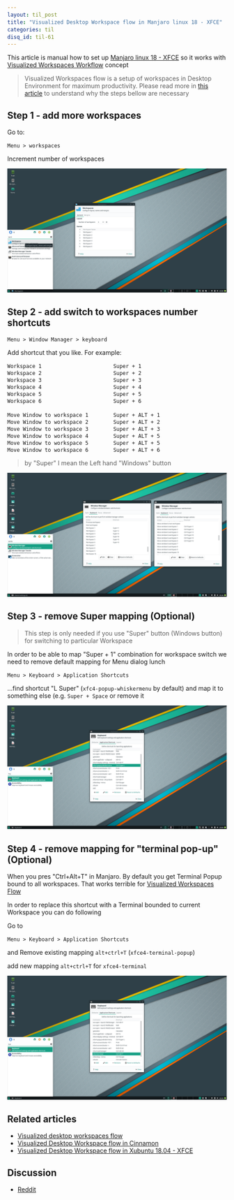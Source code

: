 ```yaml
---
layout: til_post
title: "Visualized Desktop Workspace flow in Manjaro linux 18 - XFCE"
categories: til
disq_id: til-61
---
```



This article is manual how to set up [Manjaro linux 18 - XFCE](https://manjaro.org/download/xfce/) so it works with   [Visualized Workspaces Workflow](https://blog.eq8.eu/article/visualized-desktop-workspaces-flow.html) concept

> Visualized Workspaces flow is a setup of workspaces in Desktop Environment for maximum productivity.  Please read more in [this article](https://blog.eq8.eu/article/visualized-desktop-workspaces-flow.html) to understand why the steps bellow are necessary

## Step 1 - add more workspaces

 Go to:

```
Menu > workspaces 
```

Increment number of workspaces

![](https://raw.githubusercontent.com/equivalent/equivalent.github.io/master/assets/2019/manjaro-step1-add-workspaces.png)

## Step 2  - add  switch to workspaces number shortcuts

```
Menu > Window Manager > keyboard
```

Add shortcut that you like. For example:

```
Workspace 1                       Super + 1
Workspace 2                       Super + 2
Workspace 3                       Super + 3
Workspace 4                       Super + 4
Workspace 5                       Super + 5
Workspace 6                       Super + 6

Move Window to workspace 1        Super + ALT + 1
Move Window to workspace 2        Super + ALT + 2
Move Window to workspace 3        Super + ALT + 3
Move Window to workspace 4        Super + ALT + 5
Move Window to workspace 5        Super + ALT + 5
Move Window to workspace 6        Super + ALT + 6
```

> by "Super" I mean the Left hand  "Windows" button

![](https://raw.githubusercontent.com/equivalent/equivalent.github.io/master/assets/2019/manjaro-step-2-add-window-shortcut--witch-workspace.png)

## Step 3 - remove Super mapping (Optional)

> This step is only needed  if you use "Super" button (Windows button) for switching to particular Workspace

In order to be able to map "Super + 1" combination for workspace switch  we need to remove default mapping for Menu dialog lunch


```
Menu > Keyboard > Application Shortcuts
```

...find shortcut "L Super" (`xfc4-popup-whiskermenu` by default) and map it to something else (e.g. `Super + Space` or remove it

![](https://raw.githubusercontent.com/equivalent/equivalent.github.io/master/assets/2019/manjaro-step3-remove-super-shortcut.png)


## Step 4 - remove mapping for "terminal pop-up" (Optional)

When you pres "Ctrl+Alt+T" in Manjaro. By default you get  Terminal Popup bound to all workspaces.
That works terrible for [Visualized Workspaces Flow](https://blog.eq8.eu/article/visualized-desktop-workspaces-flow.html)

In order to replace this shortcut with a Terminal bounded to current
Workspace you can do following


Go to 

```
Menu > Keyboard > Application Shortcuts
```

and Remove existing mapping `alt+ctrl+T` (`xfce4-terminal-popup`)

add new mapping `alt+ctrl+T`  for `xfce4-terminal`

![](https://raw.githubusercontent.com/equivalent/equivalent.github.io/master/assets/2019/manjaro-step-4-replace-terminal-popup-shortcut.png)

## Related articles

* [Visualized desktop workspaces flow](https://blog.eq8.eu/article/visualized-desktop-workspaces-flow.html)
* [Visualized Desktop Workspace flow in Cinnamon](https://blog.eq8.eu/til/cinnamon-workspaces.html)
* [Visualized Desktop Workspace flow in Xubuntu 18.04 - XFCE](https://blog.eq8.eu/til/xfce-workspaces-xubuntu.html)

## Discussion

* [Reddit](https://www.reddit.com/r/ManjaroLinux/comments/bob33z/visualized_desktop_workspace_flow_in_manjaro/)
